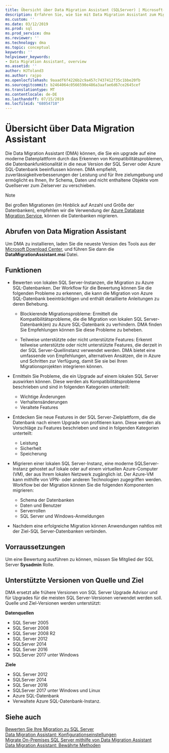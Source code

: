 ```yaml
---
title: Übersicht über Data Migration Assistant (SQLServer) | Microsoft-Dokumentation
description: Erfahren Sie, wie Sie mit Data Migration Assistant zum Migrieren von SQL Server-Datenbanken zu anderen SQL Server oder Azure-Datenbanken
ms.custom: ''
ms.date: 03/12/2019
ms.prod: sql
ms.prod_service: dma
ms.reviewer: ''
ms.technology: dma
ms.topic: conceptual
keywords: ''
helpviewer_keywords:
- Data Migration Assistant, overview
ms.assetid: ''
author: HJToland3
ms.author: rajpo
ms.openlocfilehash: 9aaadf6f4226b2c9a457c7437412f35c1bbe20fb
ms.sourcegitcommit: b2464064c0566590e486a3aafae6d67ce2645cef
ms.translationtype: MT
ms.contentlocale: de-DE
ms.lasthandoff: 07/15/2019
ms.locfileid: "68054710"
---
```

# <a name="overview-of-data-migration-assistant"></a>Übersicht über Data Migration Assistant
Die Data Migration Assistant (DMA) können, die Sie ein upgrade auf eine moderne Datenplattform durch das Erkennen von Kompatibilitätsproblemen, die Datenbankfunktionalität in die neue Version der SQL Server oder Azure SQL-Datenbank beeinflussen können. DMA empfiehlt, zuverlässigkeitverbesserungen der Leistung und für Ihre zielumgebung und ermöglicht es Ihnen, Ihr Schema, Daten und nicht enthaltene Objekte vom Quellserver zum Zielserver zu verschieben.

> [!NOTE] 
> Bei großen Migrationen (im Hinblick auf Anzahl und Größe der Datenbanken), empfehlen wir die Verwendung der [Azure Database Migration Service](/azure/dms/dms-overview), können die Datenbanken migrieren.
  
## <a name="get-data-migration-assistant"></a>Abrufen von Data Migration Assistant
Um DMA zu installieren, laden Sie die neueste Version des Tools aus der [Microsoft Download Center](https://www.microsoft.com/download/details.aspx?id=53595), und führen Sie dann die **DataMigrationAssistant.msi** Datei.

## <a name="capabilities"></a>Funktionen
- Bewerten von lokalen SQL Server-Instanzen, die Migration zu Azure SQL-Datenbanken. Der Workflow für die Bewertung können Sie die folgenden Probleme zu erkennen, die kann die Migration von Azure SQL-Datenbank beeinträchtigen und enthält detaillierte Anleitungen zu deren Behebung.

  - Blockierende Migrationsprobleme: Ermittelt die Kompatibilitätsprobleme, die die Migration von lokalen SQL Server-Datenbank(en) zu Azure SQL-Datenbank zu verhindern. DMA finden Sie Empfehlungen können Sie diese Probleme zu beheben.

  - Teilweise unterstützte oder nicht unterstützte Features: Erkennt teilweise unterstützte oder nicht unterstützte Features, die derzeit in der SQL Server-Quellinstanz verwendet werden. DMA bietet eine umfassende von Empfehlungen, alternativen Ansätzen, die in Azure und Schritten zur Verfügung, damit Sie sie bei Ihren Migrationsprojekten integrieren können.

- Ermitteln Sie Probleme, die ein Upgrade auf einem lokalen SQL Server auswirken können. Diese werden als Kompatibilitätsprobleme beschrieben und sind in folgenden Kategorien unterteilt:

  - Wichtige Änderungen
  - Verhaltensänderungen
  - Veraltete Features

- Entdecken Sie neue Features in der SQL Server-Zielplattform, die die Datenbank nach einem Upgrade von profitieren kann. Diese werden als Vorschläge zu Features beschrieben und sind in folgenden Kategorien unterteilt:

  - Leistung
  - Sicherheit
  - Speicherung

- Migrieren einer lokalen SQL Server-Instanz, eine moderne SQLServer-Instanz gehostet auf lokale oder auf einem virtuellen Azure-Computer (VM), der aus Ihrem lokalen Netzwerk zugänglich ist. Der Azure-VM kann mithilfe von VPN- oder anderen Technologien zugegriffen werden. Workflow bei der Migration können Sie die folgenden Komponenten migrieren:

  - Schema der Datenbanken
  - Daten und Benutzer
  - Serverrollen
  - SQL Server und Windows-Anmeldungen

- Nachdem eine erfolgreiche Migration können Anwendungen nahtlos mit der Ziel-SQL Server-Datenbanken verbinden.

## <a name="prerequisites"></a>Vorraussetzungen
Um eine Bewertung ausführen zu können, müssen Sie Mitglied der SQL Server **Sysadmin** Rolle.

## <a name="supported-source-and-target-versions"></a>Unterstützte Versionen von Quelle und Ziel
DMA ersetzt alle frühere Versionen von SQL Server Upgrade Advisor und für Upgrades für die meisten SQL Server-Versionen verwendet werden soll. Quelle und Ziel-Versionen werden unterstützt:

**Datenquellen**
- SQL Server 2005
- SQL Server 2008
- SQL Server 2008 R2
- SQL Server 2012 
- SQLServer 2014
- SQL Server 2016
- SQLServer 2017 unter Windows

**Ziele**
- SQL Server 2012
- SQLServer 2014
- SQL Server 2016
- SQLServer 2017 unter Windows und Linux
- Azure SQL-Datenbank
- Verwaltete Azure SQL-Datenbank-Instanz.

## <a name="see-also"></a>Siehe auch
[Bewerten Sie Ihre Migration zu SQL Server](../dma/dma-assesssqlonprem.md)     
[Data Migration Assistant: Konfigurationseinstellungen](../dma/dma-configurationsettings.md)     
[Migrate On-Premises SQL Server mithilfe von Data Migration Assistant](../dma/dma-migrateonpremsql.md)     
[Data Migration Assistant: Bewährte Methoden](../dma/dma-bestpractices.md)     
